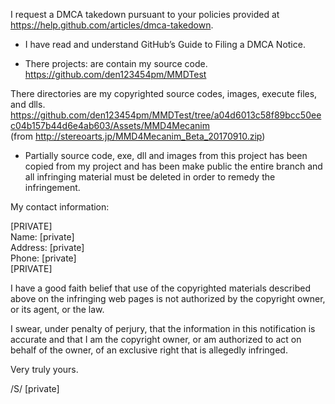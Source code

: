 I request a DMCA takedown pursuant to your policies provided at
https://help.github.com/articles/dmca-takedown.

- I have read and understand GitHub’s Guide to Filing a DMCA Notice.

- There projects: are contain my source code.  
https://github.com/den123454pm/MMDTest

There directories are my copyrighted source codes, images, execute
files, and dlls.  
https://github.com/den123454pm/MMDTest/tree/a04d6013c58f89bcc50eec04b157b44d6e4ab603/Assets/MMD4Mecanim  
(from http://stereoarts.jp/MMD4Mecanim_Beta_20170910.zip)

- Partially source code, exe, dll and images from this project has been
copied from my project and has been make public
the entire branch and all infringing material must be deleted in order
to remedy the infringement.

My contact information:

[PRIVATE]   
Name: [private]  
Address: [private]  
Phone: [private]  
[PRIVATE]

I have a good faith belief that use of the copyrighted materials
described above on the infringing web pages is not authorized by the
copyright owner, or its agent, or the law.

I swear, under penalty of perjury, that the information in this
notification is accurate and that I am the copyright owner, or am
authorized to act on behalf of the owner, of an exclusive right that is
allegedly infringed.

Very truly yours.

/S/ [private]
